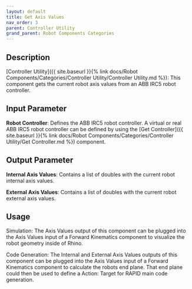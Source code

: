 ```yaml
---
layout: default
title: Get Axis Values
nav_order: 3
parent: Controller Utility
grand_parent: Robot Components Categories
---
```


## Description

[Controller Utility]({{ site.baseurl }}{% link docs/Robot Components/Categories/Controller Utility/Controller Utility.md %}): This component gets the current robot axis values from an ABB IRC5 robot controller.

## Input Parameter

**Robot Controller**: Defines the ABB IRC5 robot controller. A virtual or real ABB IRC5 robot controller can be defined by using the [Get Controller]({{ site.baseurl }}{% link docs/Robot Components/Categories/Controller Utility/Get Controller.md %}) component.

## Output Parameter

**Internal Axis Values**: Contains a list of doubles with the current robot internal axis values.

**External Axis Values**: Contains a list of doubles with the current robot external axis values.

## Usage

Simulation: The Axis Values output of this component can be plugged into the Axis Values input of a Forward Kinematics component to visualize the robot geometry inside of Rhino.

Code Generation: The Internal and External Axis Values outputs of this component can be plugged into the Axis Values input of a Forward Kinematics component to calculate the robots end plane. That end plane could then be used to define a Action: Target for RAPID main code generation.

